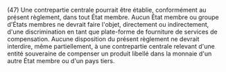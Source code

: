 (47) Une contrepartie centrale pourrait être établie, conformément au présent règlement, dans tout État membre. Aucun État membre ou groupe d'États membres ne devrait faire l'objet, directement ou indirectement, d'une discrimination en tant que plate-forme de fourniture de services de compensation. Aucune disposition du présent règlement ne devrait interdire, même partiellement, à une contrepartie centrale relevant d'une entité souveraine de compenser un produit libellé dans la monnaie d'un autre État membre ou d'un pays tiers.
